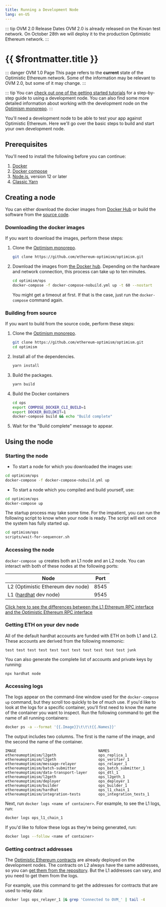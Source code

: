 ```yaml
---
title: Running a Development Node
lang: en-US
---
```


::: tip OVM 2.0 Release Dates
OVM 2.0 is already released on the Kovan test network.
On October 28th we will deploy it to the production Optimistic Ethereum network.
:::

# {{ $frontmatter.title }}

::: danger OVM 1.0 Page
This page refers to the **current** state of the Optimistic Ethereum
network. Some of the information may be relevant to OVM 2.0, but some 
of it may change.
:::



::: tip
You can [check out one of the getting started tutorials](https://github.com/ethereum-optimism/optimism-tutorial/tree/main/hardhat) for a step-by-step guide to using a development node.
You can also find some more detailed information about working with the development node on the [Optimism monorepo](https://github.com/ethereum-optimism/optimism#development-quick-start).
:::

You'll need a development node to be able to test your app against Optimistic Ethereum.
Here we'll go over the basic steps to build and start your own development node.

## Prerequisites

You'll need to install the following before you can continue:

1. [Docker](https://www.docker.com/)
1. [Docker compose](https://docs.docker.com/compose/install/)
1. [Node.js](https://nodejs.org/en/), version 12 or later
1. [Classic Yarn](https://classic.yarnpkg.com/lang/en/)


## Creating a node

You can either download the docker images from [Docker 
Hub](https://hub.docker.com/u/ethereumoptimism) or build the software 
from the [source code](https://github.com/ethereum-optimism/optimism).


### Downloading the docker images

If you want to download the images, perform these steps:


1. Clone the [Optimism monorepo](https://github.com/ethereum-optimism/optimism).

   ```sh
   git clone https://github.com/ethereum-optimism/optimism.git
   ```

2. Download the images from [the Docker 
   hub](https://hub.docker.com/u/ethereumoptimism). Depending on the hardware
   and network connection, this process can take up to ten minutes.

   ```sh
   cd optimism/ops
   docker-compose -f docker-compose-nobuild.yml up -t 60 --nostart
   ``` 

   You might get a timeout at first. If that is the case, just run the 
   `docker-compose` command again.


### Building from source

If you want to build from the source code, perform these steps:

1. Clone the [Optimism monorepo](https://github.com/ethereum-optimism/optimism).

   ```sh
   git clone https://github.com/ethereum-optimism/optimism.git
   cd optimism
   ```

2. Install all of the dependencies.   

   ```sh
   yarn install
   ```

3. Build the packages.
   ```sh
   yarn build
   ```

4. Build the Docker containers

   ```sh
   cd ops
   export COMPOSE_DOCKER_CLI_BUILD=1
   export DOCKER_BUILDKIT=1
   docker-compose build && echo "Build complete"
   ```

5. Wait for the "Build complete" message to appear.

## Using the node

### Starting the node

- To start a node for which you downloaded the images use:

```sh
cd optimism/ops
docker-compose -f docker-compose-nobuild.yml up
```

- To start a node which you compiled and build yourself, use:

```sh
cd optimism/ops
docker-compose up
```


The startup process may take some time.
For the impatient, you can run the following script to know when your node is ready.
The script will exit once the system has fully started up.

```sh
cd optimism/ops
scripts/wait-for-sequencer.sh
```

### Accessing the node

`docker-compose up` creates both an L1 node and an L2 node.
You can interact with both of these nodes at the following ports:

| Node                                         | Port | 
| -------------------------------------------- | ---- |
| L2 (Optimistic Ethereum dev node)            | 8545 |
| L1 ([hardhat](https://hardhat.org) dev node) | 9545 |


[Click here to see the differences between the L1 Ethereum RPC interface and the Optimistic
Ethereum RPC interface](/docs/developers/l2/rpc.html)

### Getting ETH on your dev node

All of the default hardhat accounts are funded with ETH on both L1 and L2.
These accounts are derived from the following mnemonic:

```
test test test test test test test test test test test junk
```

You can also generate the complete list of accounts and private keys by running:

```
npx hardhat node
```

### Accessing logs

The logs appear on the command-line window used for the `docker-compose up` command, but they scroll too quickly to be of much use.
If you'd like to look at the logs for a specific container, you'll first need to know the name of the container you want to inspect.
Run the following command to get the name of all running containers:

```sh
docker ps -a --format '{{.Image}}\t\t\t{{.Names}}'
```

The output includes two columns. The first is the name of the image, and the second the name of the container.

```
IMAGE                                     NAMES
ethereumoptimism/l2geth                   ops_replica_1
ethereumoptimism/l2geth                   ops_verifier_1
ethereumoptimism/message-relayer          ops_relayer_1
ethereumoptimism/batch-submitter          ops_batch_submitter_1
ethereumoptimism/data-transport-layer     ops_dtl_1
ethereumoptimism/l2geth                   ops_l2geth_1
ethereumoptimism/deployer                 ops_deployer_1
ethereumoptimism/builder                  ops_builder_1
ethereumoptimism/hardhat                  ops_l1_chain_1
ethereumoptimism/integration-tests        ops_integration_tests_1
```

Next, run `docker logs <name of container>`.
For example, to see the L1 logs, run:

```sh
docker logs ops_l1_chain_1
```

If you'd like to follow these logs as they're being generated, run:

```sh
docker logs --follow <name of container>
```


### Getting contract addresses

The [Optimistic Ethereum contracts](../../protocol/protocol.md#chain-contracts) 
are already deployed on the development nodes. The contracts on L2 always have the 
same addresses, so you can 
[get them from the repository](https://github.com/ethereum-optimism/optimism/tree/ef5343d61708f2d15f51dca981f03ee4ac447c21/packages/contracts/deployments#predeploy-contracts). But the L1 addresses can vary, and
you need to get them from the logs.

For example, use this command to get the addresses for contracts that are used to relay data:

  ```sh
  docker logs ops_relayer_1 |& grep 'Connected to OVM_' | tail -4 
  ```